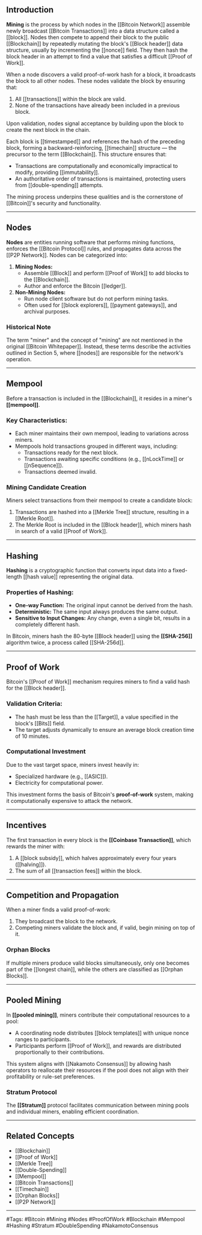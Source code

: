 ## Introduction

**Mining** is the process by which nodes in the [[Bitcoin Network]] assemble newly broadcast [[Bitcoin Transactions]] into a data structure called a [[block]]. Nodes then compete to append their block to the public [[Blockchain]] by repeatedly mutating the block's [[Block header]] data structure, usually by incrementing the [[nonce]] field. They then hash the block header in an attempt to find a value that satisfies a difficult [[Proof of Work]].

When a node discovers a valid proof-of-work hash for a block, it broadcasts the block to all other nodes. These nodes validate the block by ensuring that:

1. All [[transactions]] within the block are valid.
2. None of the transactions have already been included in a previous block.

Upon validation, nodes signal acceptance by building upon the block to create the next block in the chain.

Each block is [[timestamped]] and references the hash of the preceding block, forming a backward-reinforcing, [[timechain]] structure — the precursor to the term [[Blockchain]]. This structure ensures that:

- Transactions are computationally and economically impractical to modify, providing [[immutability]].
- An authoritative order of transactions is maintained, protecting users from [[double-spending]] attempts.

The mining process underpins these qualities and is the cornerstone of [[Bitcoin]]'s security and functionality.

---

## Nodes

**Nodes** are entities running software that performs mining functions, enforces the [[Bitcoin Protocol]] rules, and propagates data across the [[P2P Network]]. Nodes can be categorized into:

1. **Mining Nodes:**
    - Assemble [[Block]] and perform [[Proof of Work]] to add blocks to the [[Blockchain]].
    - Author and enforce the Bitcoin [[ledger]].
2. **Non-Mining Nodes:**
    - Run node client software but do not perform mining tasks.
    - Often used for [[block explorers]], [[payment gateways]], and archival purposes.

### Historical Note

The term "miner" and the concept of "mining" are not mentioned in the original [[Bitcoin Whitepaper]]. Instead, these terms describe the activities outlined in Section 5, where [[nodes]] are responsible for the network's operation.

---

## Mempool

Before a transaction is included in the [[Blockchain]], it resides in a miner's **[[mempool]]**.

### Key Characteristics:

- Each miner maintains their own mempool, leading to variations across miners.
- Mempools hold transactions grouped in different ways, including:
    - Transactions ready for the next block.
    - Transactions awaiting specific conditions (e.g., [[nLockTime]] or [[nSequence]]).
    - Transactions deemed invalid.

### Mining Candidate Creation

Miners select transactions from their mempool to create a candidate block:

1. Transactions are hashed into a [[Merkle Tree]] structure, resulting in a [[Merkle Root]].
2. The Merkle Root is included in the [[Block header]], which miners hash in search of a valid [[Proof of Work]].

---

## Hashing

**Hashing** is a cryptographic function that converts input data into a fixed-length [[hash value]] representing the original data.

### Properties of Hashing:

- **One-way Function:** The original input cannot be derived from the hash.
- **Deterministic:** The same input always produces the same output.
- **Sensitive to Input Changes:** Any change, even a single bit, results in a completely different hash.

In Bitcoin, miners hash the 80-byte [[Block header]] using the **[[SHA-256]]** algorithm twice, a process called [[SHA-256d]].

---

## Proof of Work

Bitcoin's [[Proof of Work]] mechanism requires miners to find a valid hash for the [[Block header]].

### Validation Criteria:

- The hash must be less than the [[Target]], a value specified in the block's [[Bits]] field.
- The target adjusts dynamically to ensure an average block creation time of 10 minutes.

### Computational Investment

Due to the vast target space, miners invest heavily in:

- Specialized hardware (e.g., [[ASIC]]).
- Electricity for computational power.

This investment forms the basis of Bitcoin's **proof-of-work** system, making it computationally expensive to attack the network.

---

## Incentives

The first transaction in every block is the **[[Coinbase Transaction]]**, which rewards the miner with:

1. A [[block subsidy]], which halves approximately every four years ([[halving]]).
2. The sum of all [[transaction fees]] within the block.

---

## Competition and Propagation

When a miner finds a valid proof-of-work:

1. They broadcast the block to the network.
2. Competing miners validate the block and, if valid, begin mining on top of it.

### Orphan Blocks

If multiple miners produce valid blocks simultaneously, only one becomes part of the [[longest chain]], while the others are classified as [[Orphan Blocks]].

---

## Pooled Mining

In **[[pooled mining]]**, miners contribute their computational resources to a pool:

- A coordinating node distributes [[block templates]] with unique nonce ranges to participants.
- Participants perform [[Proof of Work]], and rewards are distributed proportionally to their contributions.

This system aligns with [[Nakamoto Consensus]] by allowing hash operators to reallocate their resources if the pool does not align with their profitability or rule-set preferences.

### Stratum Protocol

The **[[Stratum]]** protocol facilitates communication between mining pools and individual miners, enabling efficient coordination.

---

## Related Concepts

- [[Blockchain]]
- [[Proof of Work]]
- [[Merkle Tree]]
- [[Double-Spending]]
- [[Mempool]]
- [[Bitcoin Transactions]]
- [[Timechain]]
- [[Orphan Blocks]]
- [[P2P Network]]

---

#Tags: #Bitcoin #Mining #Nodes #ProofOfWork #Blockchain #Mempool #Hashing #Stratum #DoubleSpending #NakamotoConsensus